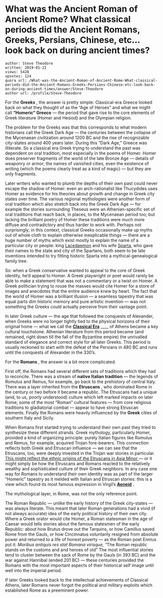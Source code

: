 # What was the Ancient Roman of Ancient Rome? What classical periods did the Ancient Romans, Greeks, Persians, Chinese, etc… look back on during ancient times?

	author: Steve Theodore
	written: 2019-01-22
	views: 5428
	upvotes: 124
	quora url: /What-was-the-Ancient-Roman-of-Ancient-Rome-What-classical-periods-did-the-Ancient-Romans-Greeks-Persians-Chinese-etc-look-back-on-during-ancient-times/answer/Steve-Theodore
	author url: /profile/Steve-Theodore


For the __Greeks__ , the answer is pretty simple: Classical-era Greece looked back on what they thought of as the “Age of Heroes” and what we might call __“Homeric” Greece__ — the period that gave rise to the core elements of Greek literature (Homer and Hesiod) and the Olympian religion.

The problem for the Greeks was that this corresponds to what modern historians call the Greek Dark Age — the centuries between the collapse of the Mycenaean civilization around 1200 BC and the rise of recognizable city-states around 400 years later. During this “Dark Age,” Greece was illiterate. So a classical era Greek trying to understand the past was dependent on oral tradition, most especially in the poems of Homer. Homer does preserver fragments of the world of the late Bronze Age — details of weaponry or armor, the names of vanished cities, even the existence of writing (which the poems clearly treat as a kind of magic) — but they are only fragments.

Later writers who wanted to plumb the depths of their own past could never escape the shadow of Homer: even an arch-rationalist like Thucydides uses Homer as evidence for his theories about growth and change in Greek city states over time. The various regional mythologies were another form of oral tradition which also stretch back into the Greek Dark Age — for example the stories surrounding Theseus were an Athenian-specific set of oral traditions that reach back, in places, to the Mycenaean period too; but lacking the brilliant poetry of Homer these traditions were much more diffuse and contradictory and thus harder to work with. Perhaps not surprisingly, in this context, classical Greeks occasionally make up myths out of whole cloth to explain otherwise inexplicable things — there are a huge number of myths which exist mostly to explain the name of a particular city or people: king [Lacedaemon](https://en.wikipedia.org/wiki/Lacedaemon_(mythology)) and his wife [Sparta](https://en.wikipedia.org/wiki/Sparta_(mythology)), who gave their names to the state and city of the Spartans, both seem to be late inventions intended to try fitting historic Sparta into a mythical-genealogical family tree.

So: when a Greek conservative wanted to appeal to the core of Greek identity, he’d appeal to Homer. A Greek playwright or poet would rarely be able to make a statement that was not a commentary or a twist on Homer. A Greek politician trying to rouse the masses would cite Homer for a store of images and anecdotes that the entire audience knew by heart. The fact that the world of Homer was a brilliant illusion — a seamless tapestry that was equal parts dim historic memory and pure artistic invention — was not something the Greeks could actually perceive from their vantage point.

In later Greek culture — the age that followed the conquests of Alexander, when Greeks were no longer tightly tied to the physical horizons of their original home — what we call the __[Classical Era](https://www.ancient-greece.org/history/classical.html)__ ____ of Athens became a key cultural touchstone. Athenian literature from this period became (and remained, right down till the fall of the Byzantine empire) the unrivalled standard of elegance and correct style for all later Greeks. This period is usually reckoned to start with the defeat of the Persians in 480 BC and runs until the conquests of Alexander in the 330’s.



For the __Romans__ , the answer is a bit more complicated.

First off, the Romans had several different sets of traditions which they had to reconcile. There was a stream of __native Italian tradition__  — the legends of Romulus and Remus, for example, go back to the prehistory of central Italy. There was a layer inherited from the __Etruscans__ , who dominated Rome in the century or two before it became a republic. The Etruscans had a unique (and, to us, poorly understood) culture which left marked impacts on later Rome; some of the most “Roman” cultural features — from core religious traditions to gladiatorial combat — appear to have strong Etruscan elements. Finally the Romans were heavily influenced by the __Greek__ cities of southern Italy and Sicily.

When Romans first started trying to understand their own past they tried to synthesize these different strands. Greek mythology, particularly Homer, provided a kind of organizing principle: purely Italian figures like Romulus and Remus, for example, acquired Trojan fore-bearers. This connection reflects both Greek and Etruscan influence — we can see that the Etruscans, too, were deeply invested in the Trojan war stories in particular. [This might reflect the ethnic origins of the Etruscans in Asia Minor ](https://www.quora.com/If-the-Romans-were-the-Trojans-in-the-past-why-did-they-stop-worshiping-the-Greek-gods-and-stop-speaking-Greek)— or it might simply be how the Etruscans and Romans reacted to the relatively wealthy and sophisticated culture of their Greek neighbors. In any case one way for Romans to understand their own identity was as part of the larger “Homeric” tapestry as it melded with Italian and Etruscan stories: this is a view which found its most famous expression in Virgil’s __[Aeneid](https://en.wikipedia.org/wiki/Aeneid)__ __.__ 

The mythological layer, in Rome, was not the only reference point.

The Roman Republic — unlike the early history of the Greek city-states — was always literate. This meant that later Roman generations had a vivid (if not always accurate) idea of the early political history of their own city. Where a Greek orator would cite Homer, a Roman statesman in the age of Caesar would tells stories about the famous statesmen of the early Republic: about how Brutus drove out the Tarquins, or how Camillus saved Rome from the Gauls, or how Cincinnatus voluntarily resigned from absolute power and returned to a life of honest poverty — as the Roman poet Ennius put it: _Moribus antiquis res stat Romana virisque,_ “The Roman republic stands on the customs and and heroes of old” The most influential stories tend to cluster between the sack of Rome by the Gauls (in 393 BC) and the war against Hannibal (ended 201 BC) — these centuries provided the Romans with the most important aspects of their historical self image until well into the imperial period.

If later Greeks looked back to the intellectual achievements of Classical Athens, later Romans never forgot the political and military exploits which established Rome as a preeminent power.

